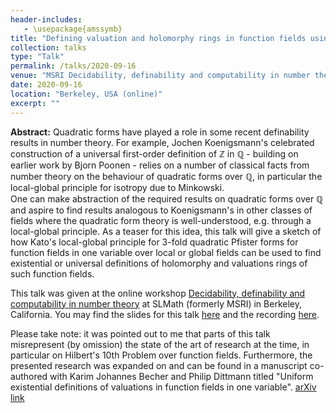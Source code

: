 ```yaml
---
header-includes:
   - \usepackage{amssymb}
title: "Defining valuation and holomorphy rings in function fields using quadratic forms"
collection: talks
type: "Talk"
permalink: /talks/2020-09-16
venue: "MSRI Decidability, definability and computability in number theory -- Seminar Series"
date: 2020-09-16
location: "Berkeley, USA (online)"
excerpt: ""
---
```


**Abstract:** Quadratic forms have played a role in some recent definability results in number theory. For example, Jochen Koenigsmann's celebrated construction of a universal first-order definition of $\mathbb{Z}$ in $\mathbb{Q}$ - building on earlier work by Bjorn Poonen - relies on a number of classical facts from number theory on the behaviour of quadratic forms over $\mathbb{Q}$, in particular the local-global principle for isotropy due to Minkowski.  
One can make abstraction of the required results on quadratic forms over $\mathbb{Q}$ and aspire to find results analogous to Koenigsmann's in other classes of fields where the quadratic form theory is well-understood, e.g. through a local-global principle. As a teaser for this idea, this talk will give a sketch of how Kato's local-global principle for 3-fold quadratic Pfister forms for function fields in one variable over local or global fields can be used to find existential or universal definitions of holomorphy and valuations rings of such function fields.

This talk was given at the online workshop [Decidability, definability and computability in number theory](https://www.slmath.org/seminars/25206) at SLMath (formerly MSRI) in Berkeley, California. You may find the slides for this talk [here](/files/MSRI.pdf) and the recording [here](https://www.slmath.org/workshops/25215#videos_workshop).

Please take note: it was pointed out to me that parts of this talk misrepresent (by omission) the state of the art of research at the time, in particular on Hilbert's 10th Problem over function fields. Furthermore, the presented research was expanded on and can be found in a manuscript co-authored with Karim Johannes Becher and Philip Dittmann titled "Uniform existential definitions of valuations in function fields in one variable". [arXiv link](https://arxiv.org/abs/2311.06044)